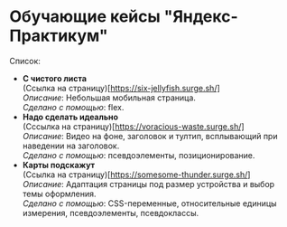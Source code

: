 # Обучающие кейсы "Яндекс-Практикум"  

Список:  
* __С чистого листа__   
(Ссылка на страницу)[https://six-jellyfish.surge.sh/]   
_Описание_: Небольшая мобильная страница.  
_Сделано с помощью_: flex.  
* __Надо сделать идеально__  
(Сссылка на страницу)[https://voracious-waste.surge.sh/]  
_Описание_: Видео на фоне, заголовок и тултип, всплывающий при наведении на заголовок.  
_Сделано с помощью_: псевдоэлементы, позиционирование.  
* __Карты подскажут__  
(Ссылка на страницу)[https://somesome-thunder.surge.sh/]  
_Описание_: Адаптация страницы под размер устройства и выбор темы оформления.  
_Сделано с помощью_: CSS-переменные, относительные единицы измерения, псевдоэлементы, псевдоклассы.  
